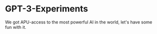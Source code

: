# GPT-3-Experiments
We got APU-access to the most powerful AI in the world, let's have some fun with it.
